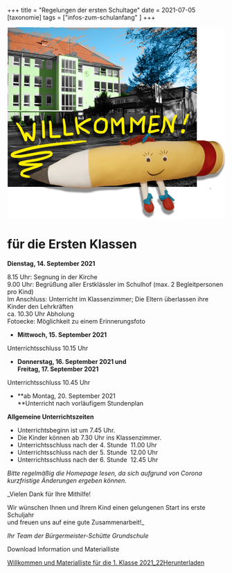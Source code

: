 +++
title = "Regelungen der ersten Schultage"
date = 2021-07-05
[taxonomie]
tags = ["infos-zum-schulanfang" ]
+++

![](images/Fine-Transparent-mitschule.png)

# für die Ersten Klassen

**Dienstag, 14. September 2021**

8.15 Uhr: Segnung in der Kirche  
9.00 Uhr: Begrüßung aller Erstklässler im Schulhof (max. 2 Begleitpersonen pro Kind)   
Im Anschluss: Unterricht im Klassenzimmer; Die Eltern überlassen ihre Kinder den Lehrkräften  
ca. 10.30 Uhr Abholung  
Fotoecke: Möglichkeit zu einem Erinnerungsfoto

- **Mittwoch, 15. September 2021**

Unterrichtsschluss 10.15 Uhr

- **Donnerstag, 16. September 2021 und  
    Freitag, 17. September 2021**

Unterrichtsschluss 10.45 Uhr

- **ab Montag, 20. September 2021  
    **Unterricht nach vorläufigem Stundenplan

**Allgemeine Unterrichtszeiten**

- Unterrichtsbeginn ist um 7.45 Uhr.
- Die Kinder können ab 7.30 Uhr ins Klassenzimmer.
- Unterrichtsschluss nach der 4. Stunde  11.00 Uhr
- Unterrichtsschluss nach der 5. Stunde  12.00 Uhr
- Unterrichtsschluss nach der 6. Stunde  12.45 Uhr

_Bitte regelmäßig die Homepage lesen, da sich aufgrund von Corona kurzfristige Änderungen ergeben können._

_Vielen Dank für Ihre Mithilfe!  
  
Wir wünschen Ihnen und Ihrem Kind einen gelungenen Start ins erste Schuljahr  
und freuen uns auf eine gute Zusammenarbeit!_

_Ihr Team der Bürgermeister-Schütte Grundschule_

Download Information und Materialliste

[Willkommen und Materialliste für die 1. Klasse 2021\_22](https://volksschule-partenkirchen.de/wp-content/uploads/Willkommen-und-Materialliste-für-die-1.-Klasse-2021_22.pdf)[Herunterladen](https://volksschule-partenkirchen.de/wp-content/uploads/Willkommen-und-Materialliste-für-die-1.-Klasse-2021_22.pdf)
